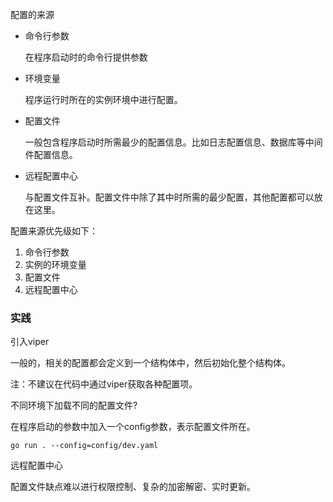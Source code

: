 配置的来源

- 命令行参数

  在程序启动时的命令行提供参数

- 环境变量

  程序运行时所在的实例环境中进行配置。

- 配置文件

  一般包含程序启动时所需最少的配置信息。比如日志配置信息、数据库等中间件配置信息。

- 远程配置中心

  与配置文件互补。配置文件中除了其中时所需的最少配置，其他配置都可以放在这里。



配置来源优先级如下：

1. 命令行参数
2. 实例的环境变量
3. 配置文件
4. 远程配置中心



### 实践

引入viper

 一般的，相关的配置都会定义到一个结构体中，然后初始化整个结构体。

注：不建议在代码中通过viper获取各种配置项。



不同环境下加载不同的配置文件?

在程序启动的参数中加入一个config参数，表示配置文件所在。

```
go run . --config=config/dev.yaml
```



远程配置中心

配置文件缺点难以进行权限控制、复杂的加密解密、实时更新。



